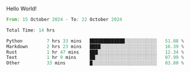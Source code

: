 Hello World!

<!--START_SECTION:waka-->

```rust
From: 15 October 2024 - To: 22 October 2024

Total Time: 14 hrs

Python         7 hrs 33 mins   █████████████░░░░░░░░░░░░   51.88 %
Markdown       2 hrs 23 mins   ████░░░░░░░░░░░░░░░░░░░░░   16.39 %
Rust           1 hr 47 mins    ███░░░░░░░░░░░░░░░░░░░░░░   12.34 %
Text           1 hr 9 mins     ██░░░░░░░░░░░░░░░░░░░░░░░   07.99 %
Other          33 mins         █░░░░░░░░░░░░░░░░░░░░░░░░   03.80 %
```

<!--END_SECTION:waka-->
